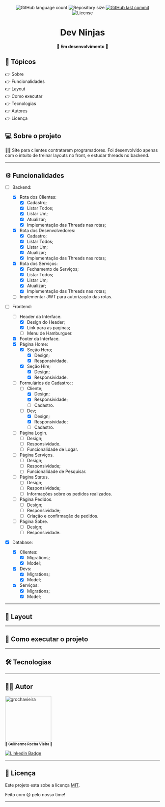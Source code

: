 <p align="center">
  <img alt="GitHub language count" src="https://img.shields.io/github/languages/count/grochavieira/dev-ninjas?color=%2304D361&style=flat">

  <img alt="Repository size" src="https://img.shields.io/github/repo-size/grochavieira/dev-ninjas?style=flat">
  
  <a href="https://github.com/grochavieira/dev-ninjas/commits/master">
    <img alt="GitHub last commit" src="https://img.shields.io/github/last-commit/grochavieira/dev-ninjas?style=flat">
  </a>
    
   <img alt="License" src="https://img.shields.io/badge/license-MIT-brightgreen?style=flat">
  
 
</p>
<h1 align="center">
    Dev Ninjas
</h1>

<h4 align="center"> 
	🚧  Em desenvolvimento 🚧
</h4>

## 🏁 Tópicos

<p>
 👉<a href="#-sobre-o-projeto" style="text-decoration: none; "> Sobre</a> <br/>
👉<a href="#-funcionalidades" style="text-decoration: none; "> Funcionalidades</a> <br/>
👉<a href="#-layout" style="text-decoration: none"> Layout</a> <br/>
👉<a href="#-como-executar-o-projeto" style="text-decoration: none"> Como executar</a> <br/>
👉<a href="#-tecnologias" style="text-decoration: none"> Tecnologias</a> <br/>
👉<a href="#-autores" style="text-decoration: none"> Autores</a> <br/>
👉<a href="#user-content--licença" style="text-decoration: none"> Licença</a>

</p>

## 💻 Sobre o projeto

👨‍💻 Site para clientes contratarem programadores. Foi desenvolvido apenas com o intuito de treinar layouts no front, e estudar threads no backend.

---

<a name="-funcionalidades"></a>

## ⚙️ Funcionalidades

- [ ] Backend:

  - [x] Rota dos Clientes:
    - [x] Cadastro;
    - [x] Listar Todos;
    - [x] Listar Um;
    - [x] Atualizar;
    - [x] Implementação das Threads nas rotas;
  - [x] Rota dos Desenvolvedores:
    - [x] Cadastro;
    - [x] Listar Todos;
    - [x] Listar Um;
    - [x] Atualizar;
    - [x] Implementação das Threads nas rotas;
  - [x] Rota dos Serviços:
    - [x] Fechamento de Serviços;
    - [x] Listar Todos;
    - [x] Listar Um;
    - [x] Atualizar;
    - [x] Implementação das Threads nas rotas;
  - [ ] Implementar JWT para autorização das rotas.

- [ ] Frontend:

  - [ ] Header da Interface.
    - [x] Design do Header;
    - [x] Link para as paginas;
    - [ ] Menu de Hamburguer.
  - [x] Footer da Interface.
  - [x] Página Home:
    - [x] Seção Hero;
      - [x] Design;
      - [x] Responsividade.
    - [x] Seção Hire;
      - [x] Design;
      - [x] Responsividade.
  - [ ] Formulários de Cadastro: :
    - [ ] Cliente;
      - [x] Design;
      - [x] Responsividade;
      - [ ] Cadastro.
    - [ ] Dev;
      - [x] Design;
      - [x] Responsividade;
      - [ ] Cadastro.
  - [ ] Página Login.
    - [ ] Design;
    - [ ] Responsividade.
    - [ ] Funcionalidade de Logar.
  - [ ] Página Serviços.
    - [ ] Design;
    - [ ] Responsividade;
    - [ ] Funcionalidade de Pesquisar.
  - [ ] Página Status.
    - [ ] Design;
    - [ ] Responsividade;
    - [ ] Informações sobre os pedidos realizados.
  - [ ] Página Pedidos.
    - [ ] Design;
    - [ ] Responsividade;
    - [ ] Criação e confirmação de pedidos.
  - [ ] Página Sobre.
    - [ ] Design;
    - [ ] Responsividade.

- [x] Database:
  - [x] Clientes:
    - [x] Migrations;
    - [x] Model;
  - [x] Devs:
    - [x] Migrations;
    - [x] Model;
  - [x] Serviços:
    - [x] Migrations;
    - [x] Model;

---

## 🎨 Layout

---

## 🚀 Como executar o projeto

---

## 🛠 Tecnologias

---

<a name="-autor"></a>

## 🦸‍♂️ **Autor**

<p>
 <img src="https://avatars.githubusercontent.com/u/48029638?s=460&u=40540691957b5aabf04e2e1d4cddf8d3633cb1be&v=4" width="150px;" alt="grochavieira"/>
 <br />
 <sub><strong>🌟 Guilherme Rocha Vieira 🌟</strong></sub>
</p>

[![Linkedin Badge](https://img.shields.io/badge/-linkedin-blue?style=flat&logo=Linkedin&logoColor=white&link=https://www.linkedin.com/in/grochavieira/)](https://www.linkedin.com/in/grochavieira/)

---

## 📝 Licença

Este projeto esta sobe a licença [MIT](./LICENSE).

Feito com :satisfied: pelo nosso time!

---
